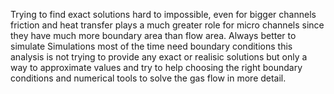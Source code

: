 
Trying to find exact solutions hard to impossible, even for bigger channels
friction and heat transfer plays a much greater role for micro channels since they have much more boundary area than flow area.
Always better to simulate
Simulations most of the time need boundary conditions
this analysis is not trying to provide any exact or realisic solutions but only a way to approximate values and try to help choosing the right boundary conditions and numerical tools to solve the gas flow in more detail.
